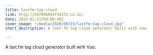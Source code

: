 ```yaml
---
title: lastfm-tag-cloud
link: http://947496893734373.co.uk/
date: 2020-01-21T00:00:00Z
cover_image: "/media/2020/09/23/lastfm-tag-cloud.jpg"
short_description: A last.fm tag cloud generator built with Vue.

---
```

A last.fm tag cloud generator built with Vue.